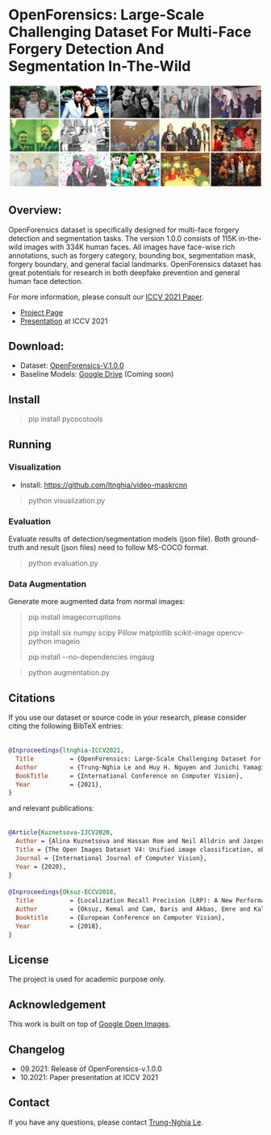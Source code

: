 # OpenForensics: Large-Scale Challenging Dataset For Multi-Face Forgery Detection And Segmentation In-The-Wild

![Header](images/teaser.jpg)

## Overview:

OpenForensics dataset is specifically designed for multi-face forgery detection and segmentation tasks. 
The version 1.0.0 consists of 115K in-the-wild images with 334K human faces. 
All images have face-wise rich annotations, such as forgery category, bounding box, segmentation mask, 
forgery boundary, and general facial landmarks.
OpenForensics dataset has great potentials for research in both deepfake prevention and general human 
face detection.

For more information, please consult our [ICCV 2021 Paper](https://openaccess.thecvf.com/content/ICCV2021/html/Le_OpenForensics_Large-Scale_Challenging_Dataset_for_Multi-Face_Forgery_Detection_and_Segmentation_ICCV_2021_paper.html).

- [Project Page](https://sites.google.com/view/ltnghia/research/openforensics)
- [Presentation](https://www.youtube.com/watch?v=bO__OcpESuI) at ICCV 2021



## Download:

<!--- [Extended Version](https://arxiv.org/abs/2107.14480) -->

- Dataset: [OpenForensics-V.1.0.0](https://zenodo.org/record/5528418)
- Baseline Models: [Google Drive](https://sites.google.com/view/ltnghia/research/openforensics) (Coming soon)

## Install

> pip install pycocotools

## Running
 
### Visualization

- Install: https://github.com/ltnghia/video-maskrcnn

> python visualization.py

### Evaluation

Evaluate results of detection/segmentation models (json file). Both ground-truth and result (json files) need to follow MS-COCO format.
> python evaluation.py

### Data Augmentation
Generate more augmented data from normal images:
> pip install imagecorruptions
> 
> pip install six numpy scipy Pillow matplotlib scikit-image opencv-python imageio 
> 
> pip install --no-dependencies imgaug

> python augmentation.py

## Citations

If you use our dataset or source code in your research, 
please consider citing the following BibTeX entries:

```BibTeX

@Inproceedings{ltnghia-ICCV2021,
  Title          = {OpenForensics: Large-Scale Challenging Dataset For Multi-Face Forgery Detection And Segmentation In-The-Wild},
  Author         = {Trung-Nghia Le and Huy H. Nguyen and Junichi Yamagishi and Isao Echizen},
  BookTitle      = {International Conference on Computer Vision},
  Year           = {2021}, 
}
```

and relevant publications:
```BibTeX

@Article{Kuznetsova-IJCV2020,
  Author = {Alina Kuznetsova and Hassan Rom and Neil Alldrin and Jasper Uijlings and Ivan Krasin and Jordi Pont-Tuset and Shahab Kamali and Stefan Popov and Matteo Malloci and Alexander Kolesnikov and Tom Duerig and Vittorio Ferrari},
  Title = {The Open Images Dataset V4: Unified image classification, object detection, and visual relationship detection at scale},
  Journal = {International Journal of Computer Vision},
  Year = {2020},
}

@Inproceedings{Oksuz-ECCV2018,
  Title          = {Localization Recall Precision (LRP): A New Performance Metric for Object Detection},
  Author         = {Oksuz, Kemal and Cam, Baris and Akbas, Emre and Kalkan, Sinan},
  Booktitle      = {European Conference on Computer Vision},
  Year           = {2018},
}

```

## License

The project is used for academic purpose only.


## Acknowledgement

This work is built on top of [Google Open Images](https://storage.googleapis.com/openimages/web/index.html).

## Changelog
- 09.2021: Release of OpenForensics-v.1.0.0
- 10.2021: Paper presentation at ICCV 2021

## Contact

If you have any questions, please contact [Trung-Nghia Le](https://sites.google.com/view/ltnghia).
